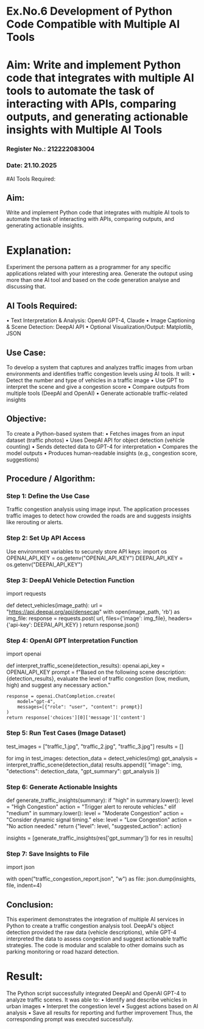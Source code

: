 

# Ex.No.6 Development of Python Code Compatible with Multiple AI Tools

# Aim: Write and implement Python code that integrates with multiple AI tools to automate the task of interacting with APIs, comparing outputs, and generating actionable insights with Multiple AI Tools
### Register No.: 212222083004
### Date: 21.10.2025

#AI Tools Required:
## Aim:
Write and implement Python code that integrates with multiple AI tools to automate the task of interacting with APIs, comparing outputs, and generating actionable insights.

# Explanation:
Experiment the persona pattern as a programmer for any specific applications related with your interesting area. 
Generate the outoput using more than one AI tool and based on the code generation analyse and discussing that. 
## AI Tools Required:
•	Text Interpretation & Analysis: OpenAI GPT-4, Claude
•	Image Captioning & Scene Detection: DeepAI API
•	Optional Visualization/Output: Matplotlib, JSON

## Use Case:
To develop a system that captures and analyzes traffic images from urban environments and identifies traffic congestion levels using AI tools. It will:
•	Detect the number and type of vehicles in a traffic image
•	Use GPT to interpret the scene and give a congestion score
•	Compare outputs from multiple tools (DeepAI and OpenAI)
•	Generate actionable traffic-related insights

## Objective:
To create a Python-based system that:
•	Fetches images from an input dataset (traffic photos)
•	Uses DeepAI API for object detection (vehicle counting)
•	Sends detected data to GPT-4 for interpretation
•	Compares the model outputs
•	Produces human-readable insights (e.g., congestion score, suggestions)

## Procedure / Algorithm:

### Step 1: Define the Use Case
Traffic congestion analysis using image input.
The application processes traffic images to detect how crowded the roads are and suggests insights like rerouting or alerts.

### Step 2: Set Up API Access
Use environment variables to securely store API keys:
import os
OPENAI_API_KEY = os.getenv("OPENAI_API_KEY")
DEEPAI_API_KEY = os.getenv("DEEPAI_API_KEY")

### Step 3: DeepAI Vehicle Detection Function
import requests

def detect_vehicles(image_path):
    url = "https://api.deepai.org/api/densecap"
    with open(image_path, 'rb') as img_file:
        response = requests.post(
            url,
            files={'image': img_file},
            headers={'api-key': DEEPAI_API_KEY}
        )
    return response.json()

### Step 4: OpenAI GPT Interpretation Function
import openai

def interpret_traffic_scene(detection_results):
    openai.api_key = OPENAI_API_KEY
    prompt = f"Based on the following scene description: {detection_results}, evaluate the level of traffic congestion (low, medium, high) and suggest any necessary action."
    
    response = openai.ChatCompletion.create(
        model="gpt-4",
        messages=[{"role": "user", "content": prompt}]
    )
    return response['choices'][0]['message']['content']

### Step 5: Run Test Cases (Image Dataset)
test_images = ["traffic_1.jpg", "traffic_2.jpg", "traffic_3.jpg"]
results = []

for img in test_images:
    detection_data = detect_vehicles(img)
    gpt_analysis = interpret_traffic_scene(detection_data)
    results.append({
        "image": img,
        "detections": detection_data,
        "gpt_summary": gpt_analysis
    })

### Step 6: Generate Actionable Insights
def generate_traffic_insights(summary):
    if "high" in summary.lower():
        level = "High Congestion"
        action = "Trigger alert to reroute vehicles."
    elif "medium" in summary.lower():
        level = "Moderate Congestion"
        action = "Consider dynamic signal timing."
    else:
        level = "Low Congestion"
        action = "No action needed."
    return {"level": level, "suggested_action": action}

insights = [generate_traffic_insights(res['gpt_summary']) for res in results]

### Step 7: Save Insights to File
import json

with open("traffic_congestion_report.json", "w") as file:
    json.dump(insights, file, indent=4)

## Conclusion:
This experiment demonstrates the integration of multiple AI services in Python to create a traffic congestion analysis tool. DeepAI's object detection provided the raw data (vehicle descriptions), while GPT-4 interpreted the data to assess congestion and suggest actionable traffic strategies. The code is modular and scalable to other domains such as parking monitoring or road hazard detection.

# Result:
The Python script successfully integrated DeepAI and OpenAI GPT-4 to analyze traffic scenes. It was able to:
     •	Identify and describe vehicles in urban images
     •	Interpret the congestion level
     •	Suggest actions based on AI analysis
     •	Save all results for reporting and further improvement
Thus, the corresponding prompt was executed successfully.
